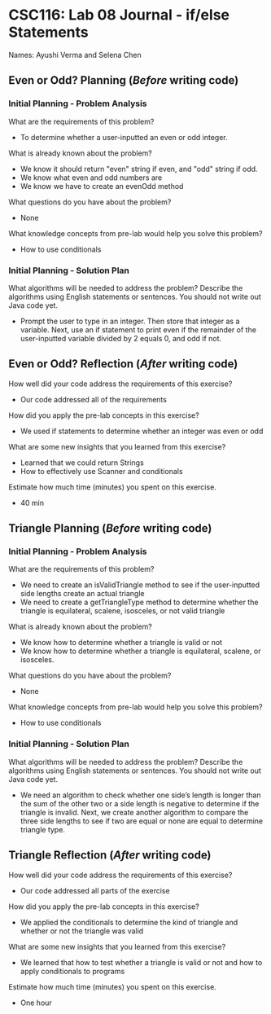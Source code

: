 # CSC116: Lab 08 Journal - if/else Statements

Names: Ayushi Verma and Selena Chen

## Even or Odd? Planning (***Before*** writing code)

### Initial Planning - Problem Analysis

What are the requirements of this problem?

 - To determine whether a user-inputted an even or odd integer. 

What is already known about the problem?

- We know it should return "even" string if even, and "odd" string if odd.
- We know what even and odd numbers are
- We know we have to create an evenOdd method

What questions do you have about the problem?

- None

What knowledge concepts from pre-lab would help you solve this problem?

- How to use conditionals

### Initial Planning - Solution Plan

What algorithms will be needed to address the problem? Describe the algorithms using English statements or sentences. You should not write out Java code yet.

- Prompt the user to type in an integer.  Then store that integer as a variable.  Next, use an if statement to print even if the remainder of the user-inputted variable divided by 2 equals 0, and odd if not.


## Even or Odd? Reflection (***After*** writing code)

How well did your code address the requirements of this exercise?

- Our code addressed all of the requirements

How did you apply the pre-lab concepts in this exercise?

- We used if statements to determine whether an integer was even or odd

What are some new insights that you learned from this exercise? 

- Learned that we could return Strings
- How to effectively use Scanner and conditionals

Estimate how much time (minutes) you spent on this exercise.

- 40 min

## Triangle Planning (***Before*** writing code)

### Initial Planning - Problem Analysis

What are the requirements of this problem?

 - We need to create an isValidTriangle method to see if the user-inputted side lengths create an actual triangle
- We need to create a getTriangleType method to determine whether the triangle is equilateral, scalene, isosceles, or not valid triangle

What is already known about the problem?

- We know how to determine whether a triangle is valid or not
- We know how to determine whether a triangle is equilateral, scalene, or isosceles.

What questions do you have about the problem?

- None

What knowledge concepts from pre-lab would help you solve this problem?

- How to use conditionals

### Initial Planning - Solution Plan

What algorithms will be needed to address the problem? Describe the algorithms using English statements or sentences. You should not write out Java code yet.

- We need an algorithm to check whether one side’s length is longer than the sum of the other two or a side length is negative to determine if the triangle is invalid.  Next, we create another algorithm to compare the three side lengths to see if two are equal or none are equal to determine triangle type.

## Triangle Reflection (***After*** writing code)

How well did your code address the requirements of this exercise? 

- Our code addressed all parts of the exercise

How did you apply the pre-lab concepts in this exercise? 

- We applied the conditionals to determine the kind of triangle and whether or not the triangle was valid

What are some new insights that you learned from this exercise? 

- We learned that how to test whether a triangle is valid or not and how to apply conditionals to programs

Estimate how much time (minutes) you spent on this exercise.

- One hour